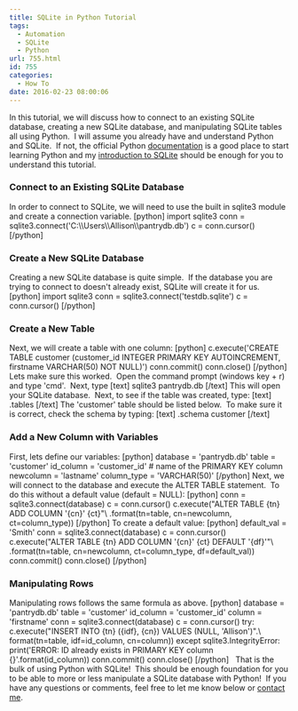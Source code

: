 ```yaml
---
title: SQLite in Python Tutorial
tags:
  - Automation
  - SQLite
  - Python
url: 755.html
id: 755
categories:
  - How To
date: 2016-02-23 08:00:06
---
```


In this tutorial, we will discuss how to connect to an existing SQLite database, creating a new SQLite database, and manipulating SQLite tables all using Python.  I will assume you already have and understand Python and SQLite.  If not, the official Python [documentation](https://wiki.python.org/moin/BeginnersGuide/Download) is a good place to start learning Python and my [introduction to SQLite](/an-introduction-to-sqlite/) should be enough for you to understand this tutorial.

### Connect to an Existing SQLite Database

In order to connect to SQLite, we will need to use the built in sqlite3 module and create a connection variable. \[python\] import sqlite3 conn = sqlite3.connect('C:\\\Users\\\Allison\\\pantrydb.db') c = conn.cursor() \[/python\]

### Create a New SQLite Database

Creating a new SQLite database is quite simple.  If the database you are trying to connect to doesn't already exist, SQLite will create it for us. \[python\] import sqlite3 conn = sqlite3.connect('testdb.sqlite') c = conn.cursor() \[/python\]

### Create a New Table

Next, we will create a table with one column: \[python\] c.execute('CREATE TABLE customer (customer_id INTEGER PRIMARY KEY AUTOINCREMENT, firstname VARCHAR(50) NOT NULL)') conn.commit() conn.close() \[/python\] Lets make sure this worked.  Open the command prompt (windows key + r) and type 'cmd'.  Next, type \[text\] sqlite3 pantrydb.db \[/text\] This will open your SQLite database.  Next, to see if the table was created, type: \[text\] .tables \[/text\] The 'customer' table should be listed below.  To make sure it is correct, check the schema by typing: \[text\] .schema customer \[/text\]

### Add a New Column with Variables

First, lets define our variables: \[python\] database = 'pantrydb.db' table = 'customer' id\_column = 'customer\_id' # name of the PRIMARY KEY column newcolumn = 'lastname' column\_type = 'VARCHAR(50)' \[/python\] Next, we will connect to the database and execute the ALTER TABLE statement.  To do this without a default value (default = NULL): \[python\] conn = sqlite3.connect(database) c = conn.cursor() c.execute("ALTER TABLE {tn} ADD COLUMN '{cn}' {ct}"\ .format(tn=table, cn=newcolumn, ct=column\_type)) \[/python\] To create a default value: \[python\] default\_val = 'Smith' conn = sqlite3.connect(database) c = conn.cursor() c.execute("ALTER TABLE {tn} ADD COLUMN '{cn}' {ct} DEFAULT '{df}'"\ .format(tn=table, cn=newcolumn, ct=column\_type, df=default_val)) conn.commit() conn.close() \[/python\]

### Manipulating Rows

Manipulating rows follows the same formula as above. \[python\] database = 'pantrydb.db' table = 'customer' id\_column = 'customer\_id' column = 'firstname' conn = sqlite3.connect(database) c = conn.cursor() try: c.execute("INSERT INTO {tn} ({idf}, {cn}) VALUES (NULL, 'Allison')".\ format(tn=table, idf=id\_column, cn=column)) except sqlite3.IntegrityError: print('ERROR: ID already exists in PRIMARY KEY column {}'.format(id\_column)) conn.commit() conn.close() \[/python\]   That is the bulk of using Python with SQLite!  This should be enough foundation for you to be able to more or less manipulate a SQLite database with Python!  If you have any questions or comments, feel free to let me know below or [contact me](/contact/).
